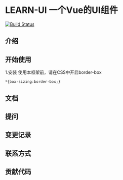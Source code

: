 # LEARN-UI 一个Vue的UI组件

[![Build Status](https://app.travis-ci.com/anruoxun/LEARN-UI.svg?branch=master)](https://app.travis-ci.com/anruoxun/LEARN-UI)

## 介绍

## 开始使用

1.安装 使用本框架前，请在CSS中开启border-box

```
*{box-sizing:border-box;}
```

## 文档

## 提问

## 变更记录

## 联系方式

## 贡献代码

